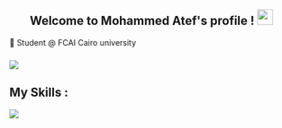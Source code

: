 <h2 align="center">
  Welcome to Mohammed Atef's profile !
  <img src="https://media.giphy.com/media/hvRJCLFzcasrR4ia7z/giphy.gif" width="28">
</h2>
 🔹 Student @ FCAI Cairo university
 <h3>
   <a href ="https://www.linkedin.com/in/mohammed-atef-23339232a" target="_blank"><img src="https://img.shields.io/badge/-Mohammed%20Atef-0077B5?style=for-the-badge&logo=Linkedin&logoColor=white"/></a>
 </h3>

 <h2>
   My Skills :
 </h2>
 <p>
 <img src="https://img.shields.io/badge/-Python-05122A?style=flat&logo=python&logoColor=3776AB"/>&nbsp;
 </p>
